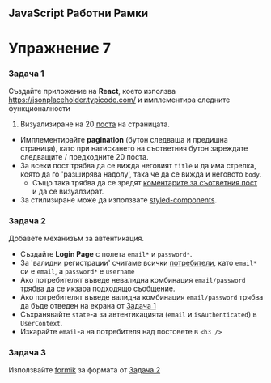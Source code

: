 ## JavaScript Работни Рамки

# Упражнение 7

### Задача 1

Създайте приложение на **React**, което използва https://jsonplaceholder.typicode.com/ и имплементира следните
функционалности

1. Визуализиране на 20 [поста](https://jsonplaceholder.typicode.com/posts) на страницата.

* Имплементирайте **pagination** (бутон следваща и предишна страница), като при натискането на съответния бутон
  зареждате следващите / предходните 20 поста.
* За всеки пост трябва да се вижда неговият `title` и да има стрелка, която да го 'разширява надолу', така че да се
  вижда и неговото `body`.
    * Също така трябва да се
      зредят [коментарите за съответния пост](https://jsonplaceholder.typicode.com/posts/1/comments) и да се
      визуалзират.
* За стилизиране може да използвате [styled-components](https://www.npmjs.com/package/styled-components).

### Задача 2

Добавете механизъм за автентикация.

* Създайте **Login Page** с полета `email*` и `password*`.
* За 'валидни регистрации' считаме всички [потребители](https://jsonplaceholder.typicode.com/users), като `email*` си
  е `email`, а `password*` е `username` 
* Ако потребителят въведе невалидна комбинация `email/password` трябва да се икзара подходящо съобщение.
* Ако потребителят въведе валидна комбинация `email/password` трябва да бъде отведен на екрана от [Задача 1](###-Задача-1)
* Съхранявайте `state`-a за автентикацията (`email` и `isAuthenticated`) в `UserContext`.
* Изкарайте `email`-a на потребителя над постовете в `<h3 />`

### Задача 3
Използвайте [formik](https://www.npmjs.com/package/formik) за формата от [Задача 2](###-Задача-2)
